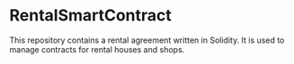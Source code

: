 # RentalSmartContract
This repository contains a rental agreement written in Solidity. It is used to manage contracts for rental houses and shops.
